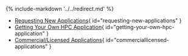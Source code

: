 {% include-markdown '../../redirect.md' %}

- [Requesting New Applications](/user-guide/tools/overview){ id="requesting-new-applications" }
- [Getting Your Own HPC Application](/user-guide/tools/overview){ id="getting-your-own-hpc-application" }
- [Commercial/Licensed Applications](/user-guide/tools/overview){ id="commerciallicensed-applications" }
